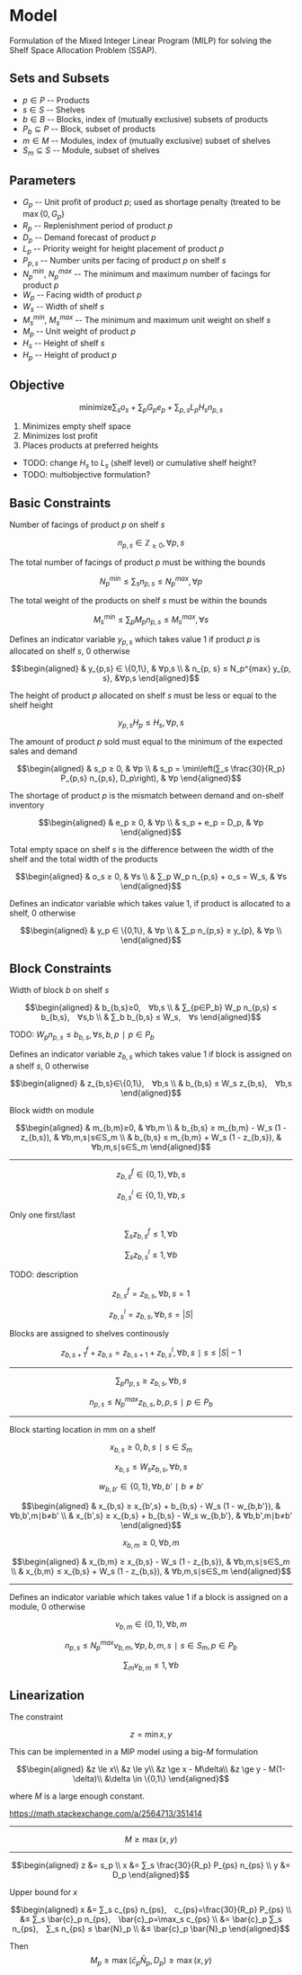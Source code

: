 # Model
Formulation of the Mixed Integer Linear Program (MILP) for solving the Shelf Space Allocation Problem (SSAP).

## Sets and Subsets

-  $p∈P$ -- Products
-  $s∈S$ -- Shelves
-  $b∈B$ -- Blocks, index of (mutually exclusive) subsets of products
-  $P_b⊆P$ -- Block, subset of products
-  $m∈M$ -- Modules, index of (mutually exclusive) subset of shelves
-  $S_m⊆S$ -- Module, subset of shelves

## Parameters

-  $G_p$ -- Unit profit of product $p$; used as shortage penalty (treated to be $\max\{0, G_p\}$
-  $R_p$ -- Replenishment period of product $p$
-  $D_p$ -- Demand forecast of product $p$
-  $L_p$ -- Priority weight for height placement of product $p$
-  $P_{p,s}$ -- Number units per facing of product $p$ on shelf $s$
-  $N_p^{min}$, $N_p^{max}$ -- The minimum and maximum number of facings for product $p$
-  $W_p$ -- Facing width of product $p$
-  $W_s$ -- Width of shelf $s$
-  $M_s^{min}$, $M_s^{max}$ -- The minimum and maximum unit weight on shelf $s$
-  $M_p$ -- Unit weight of product $p$
-  $H_s$ -- Height of shelf $s$
-  $H_p$ -- Height of product $p$

## Objective
$$\text{minimize} ∑_s o_s + ∑_p G_p e_p + ∑_{p,s} L_p H_s n_{p,s}$$

1) Minimizes empty shelf space
2) Minimizes lost profit
3) Places products at preferred heights

- TODO: change $H_s$ to $L_s$ (shelf level) or cumulative shelf height? 
- TODO: multiobjective formulation?


## Basic Constraints
Number of facings of product $p$ on shelf $s$

$$n_{p,s} ∈ ℤ_{≥0}, ∀p,s$$

The total number of facings of product $p$ must be withing the bounds

$$N_p^{min} ≤ ∑_s n_{p,s} ≤ N_p^{max}, ∀p$$

The total weight of the products on shelf $s$ must be within the bounds

$$M_s^{min} ≤ ∑_p M_p n_{p,s} ≤ M_s^{max}, ∀s$$

Defines an indicator variable $y_{p,s}$ which takes value $1$ if product $p$ is allocated on shelf $s$, $0$ otherwise

$$\begin{aligned}
& y_{p,s} ∈ \{0,1\}, & ∀p,s \\
& n_{p, s} ≤ N_p^{max} y_{p, s}, &∀p,s
\end{aligned}$$

The height of product $p$ allocated on shelf $s$ must be less or equal to the shelf height

$$y_{p,s} H_p ≤ H_s, ∀p,s$$

The amount of product $p$ sold must equal to the minimum of the expected sales and demand

$$\begin{aligned}
& s_p ≥ 0, & ∀p \\
& s_p = \min\left(∑_s \frac{30}{R_p} P_{p,s} n_{p,s}, D_p\right), & ∀p
\end{aligned}$$

The shortage of product $p$ is the mismatch between demand and on-shelf inventory

$$\begin{aligned}
& e_p ≥ 0, & ∀p \\
& s_p + e_p = D_p, & ∀p
\end{aligned}$$

Total empty space on shelf $s$ is the difference between the width of the shelf and the total width of the products

$$\begin{aligned}
& o_s ≥ 0, & ∀s \\
& ∑_p W_p n_{p,s} + o_s = W_s, & ∀s
\end{aligned}$$

Defines an indicator variable which takes value $1$, if product is allocated to a shelf, $0$ otherwise

$$\begin{aligned}
& y_p ∈ \{0,1\}, & ∀p \\
& ∑_p n_{p,s} ≥ y_{p}, & ∀p \\
\end{aligned}$$


## Block Constraints
Width of block $b$ on shelf $s$

$$\begin{aligned}
& b_{b,s}≥0, ∀b,s \\
& ∑_{p∈P_b} W_p n_{p,s} ≤ b_{b,s}, ∀s,b \\
& ∑_b b_{b,s} ≤ W_s, ∀s
\end{aligned}$$

TODO: $W_p n_{p,s} ≤ b_{b,s}, ∀s,b,p∣p∈P_b$

Defines an indicator variable $z_{b,s}$ which takes value $1$ if block is assigned on a shelf $s$, $0$ otherwise

$$\begin{aligned}
& z_{b,s}∈\{0,1\}, ∀b,s \\
& b_{b,s} ≤ W_s z_{b,s}, ∀b,s
\end{aligned}$$

Block width on module

$$\begin{aligned}
& m_{b,m}≥0, & ∀b,m \\
& b_{b,s} ≥ m_{b,m} - W_s (1 - z_{b,s}), & ∀b,m,s∣s∈S_m \\
& b_{b,s} ≤ m_{b,m} + W_s (1 - z_{b,s}), & ∀b,m,s∣s∈S_m
\end{aligned}$$

---


$$z_{b,s}^f∈\{0,1\}, ∀b,s$$

$$z_{b,s}^l∈\{0,1\}, ∀b,s$$

Only one first/last

$$∑_s z_{b,s}^f ≤ 1, ∀b$$

$$∑_s z_{b,s}^l ≤ 1, ∀b$$

TODO: description

$$z_{b,s}^f = z_{b,s}, ∀b,s=1$$

$$z_{b,s}^l = z_{b,s}, ∀b,s=|S|$$

Blocks are assigned to shelves continously

$$z_{b,s+1}^f + z_{b,s} = z_{b,s+1} + z_{b,s}^l, ∀b,s∣s≤|S|-1$$


---

$$∑_p n_{p,s} ≥ z_{b,s}, ∀b,s$$

$$n_{p,s} ≤ N_p^{max} z_{b,s}, b,p,s∣p∈P_b$$

---

Block starting location in mm on a shelf

$$x_{b,s}≥0, b,s∣s∈S_m$$

$$x_{b,s} ≤ W_s z_{b,s}, ∀b,s$$

$$w_{b,b'}∈\{0,1\}, ∀b,b'∣b≠b'$$

$$\begin{aligned}
& x_{b,s} ≥ x_{b',s} + b_{b,s} - W_s (1 - w_{b,b'}), & ∀b,b',m∣b≠b' \\
& x_{b',s} ≥ x_{b,s} + b_{b,s} - W_s w_{b,b'}, & ∀b,b',m∣b≠b'
\end{aligned}$$

$$x_{b,m}≥0, ∀b,m$$

$$\begin{aligned}
& x_{b,m} ≥ x_{b,s} - W_s (1 - z_{b,s}), & ∀b,m,s∣s∈S_m \\
& x_{b,m} ≤ x_{b,s} + W_s (1 - z_{b,s}), & ∀b,m,s∣s∈S_m
\end{aligned}$$


---

Defines an indicator variable which takes value $1$ if a block is assigned on a module, $0$ otherwise

$$v_{b,m}∈\{0,1\}, ∀b,m$$

$$n_{p,s} ≤ N_p^{max} v_{b,m}, ∀p,b,m,s∣s∈S_m,p∈P_b$$

$$∑_m v_{b,m} ≤ 1, ∀b$$


## Linearization
The constraint 

$$z=\min{x, y}$$

This can be implemented in a MIP model using a big-$M$ formulation

$$\begin{aligned}
 &z \le x\\
 &z \le y\\
 &z \ge x - M\delta\\
 &z \ge y - M(1-\delta)\\
 &\delta \in \{0,1\}
\end{aligned}$$

where $M$ is a large enough constant.

https://math.stackexchange.com/a/2564713/351414

---

$$M≥\max(x, y)$$

---

$$\begin{aligned}
z &= s_p \\
x &= ∑_s \frac{30}{R_p} P_{ps} n_{ps} \\
y &= D_p
\end{aligned}$$

Upper bound for $x$

$$\begin{aligned}
x &= ∑_s c_{ps} n_{ps}, c_{ps}=\frac{30}{R_p} P_{ps} \\
&≤ ∑_s \bar{c}_p n_{ps}, \bar{c}_p=\max_s c_{ps} \\
&= \bar{c}_p ∑_s n_{ps}, ∑_s n_{ps} ≤ \bar{N}_p \\
&≤ \bar{c}_p \bar{N}_p
\end{aligned}$$

Then
$$M_p ≥ \max(\bar{c}_p \bar{N}_p, D_p) ≥ \max(x, y)$$
